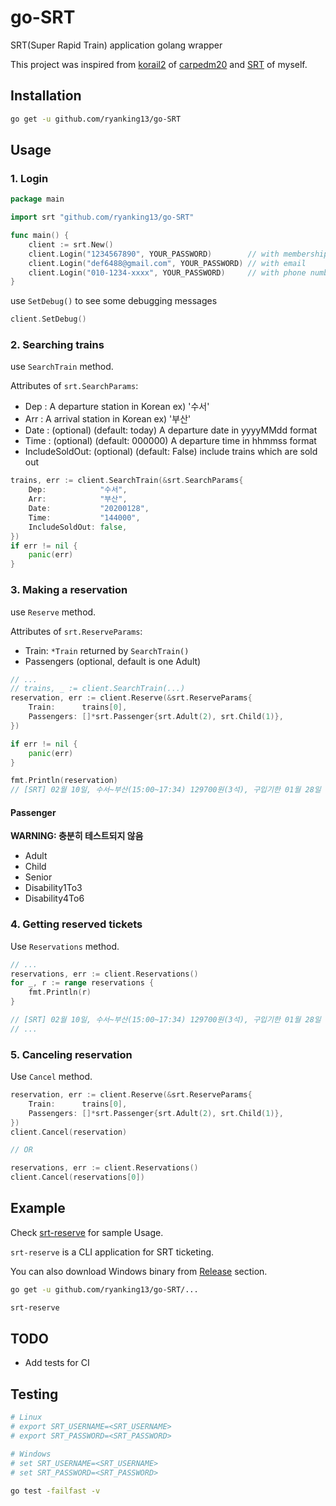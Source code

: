 # go-SRT

SRT(Super Rapid Train) application golang wrapper

This project was inspired from [korail2](https://github.com/carpedm20/korail2) of [carpedm20](https://github.com/carpedm20) and [SRT](https://github.com/ryanking13/SRT) of myself.

## Installation

```sh
go get -u github.com/ryanking13/go-SRT
```

## Usage

### 1. Login

```go
package main

import srt "github.com/ryanking13/go-SRT"

func main() {
	client := srt.New()
	client.Login("1234567890", YOUR_PASSWORD)        // with membership number
	client.Login("def6488@gmail.com", YOUR_PASSWORD) // with email
	client.Login("010-1234-xxxx", YOUR_PASSWORD)     // with phone number
}
```

use `SetDebug()` to see some debugging messages

```go
client.SetDebug()
```

### 2. Searching trains

use `SearchTrain` method.

Attributes of `srt.SearchParams`:

- Dep : A departure station in Korean ex) '수서'
- Arr : A arrival station in Korean ex) '부산'
- Date : (optional) (default: today) A departure date in yyyyMMdd format 
- Time : (optional) (default: 000000) A departure time in hhmmss format 
- IncludeSoldOut: (optional) (default: False) include trains which are sold out 

```go
trains, err := client.SearchTrain(&srt.SearchParams{
    Dep:            "수서",
    Arr:            "부산",
    Date:           "20200128",
    Time:           "144000",
    IncludeSoldOut: false,
})
if err != nil {
    panic(err)
}
```

### 3. Making a reservation

use `Reserve` method.

Attributes of `srt.ReserveParams`:

- Train: `*Train` returned by `SearchTrain()`
- Passengers (optional, default is one Adult)

```go
// ...
// trains, _ := client.SearchTrain(...)
reservation, err := client.Reserve(&srt.ReserveParams{
    Train:      trains[0],
    Passengers: []*srt.Passenger{srt.Adult(2), srt.Child(1)},
})

if err != nil {
    panic(err)
}

fmt.Println(reservation)
// [SRT] 02월 10일, 수서~부산(15:00~17:34) 129700원(3석), 구입기한 01월 28일 16:40
```

#### Passenger

__WARNING: 충분히 테스트되지 않음__

- Adult
- Child
- Senior
- Disability1To3
- Disability4To6

### 4. Getting reserved tickets

Use `Reservations` method.

```go
// ...
reservations, err := client.Reservations()
for _, r := range reservations {
    fmt.Println(r)
}

// [SRT] 02월 10일, 수서~부산(15:00~17:34) 129700원(3석), 구입기한 01월 28일 16:40
// ...
```

### 5. Canceling reservation

Use `Cancel` method.

```go
reservation, err := client.Reserve(&srt.ReserveParams{
    Train:      trains[0],
    Passengers: []*srt.Passenger{srt.Adult(2), srt.Child(1)},
})
client.Cancel(reservation)

// OR

reservations, err := client.Reservations()
client.Cancel(reservations[0])
```

## Example

Check [srt-reserve](https://github.com/ryanking13/go-SRT/tree/master/cmd/srt-reserve) for sample Usage.

`srt-reserve` is a CLI application for SRT ticketing.

You can also download Windows binary from [Release](https://github.com/ryanking13/go-SRT/releases) section.

```sh
go get -u github.com/ryanking13/go-SRT/...

srt-reserve
```

## TODO

- Add tests for CI

## Testing

```sh
# Linux
# export SRT_USERNAME=<SRT_USERNAME>
# export SRT_PASSWORD=<SRT_PASSWORD>

# Windows
# set SRT_USERNAME=<SRT_USERNAME>
# set SRT_PASSWORD=<SRT_PASSWORD>

go test -failfast -v
```